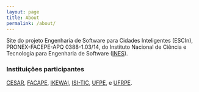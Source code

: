 ```yaml
---
layout: page
title: About
permalink: /about/
---
```


Site do projeto Engenharia de Software para Cidades Inteligentes (ESCIn), PRONEX-FACEPE-APQ 0388-1.03/14, do Instituto Nacional de Ciência e Tecnologia para Engenharia de Software ([INES](http://www.ines.org.br/)).

### Instituições participantes

[CESAR](http://www.cesar.org.br), [FACAPE](http://www.facape.br/inicio.aspx), [IKEWAI](http://ikewai.com), [ISI-TIC](http://www.pe.senai.br/principal/inova%C3%A7%C3%A3o-1/instituto-senai-de-inova%C3%A7%C3%A3o/), [UFPE](http://www.cin.ufpe.br), e [UFRPE](http://www.ufrpe.br).
